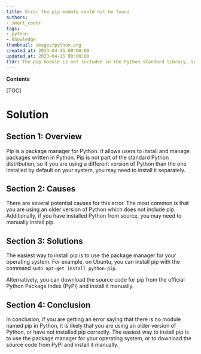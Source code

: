 ```yaml
---
title: Error the pip module could not be found
authors:
- smart_coder
tags:
- python
- knowledge
thumbnail: images/python.png
created_at: 2023-04-15 00:00:00
updated_at: 2023-04-15 00:00:00
tldr: The pip module is not included in the Python standard library, so it must be installed separately.
---
```


**Contents**

[TOC]

# Solution

## Section 1: Overview

Pip is a package manager for Python. It allows users to install and manage packages written in Python. Pip is not part of the standard Python distribution, so if you are using a different version of Python than the one installed by default on your system, you may need to install it separately.

## Section 2: Causes

There are several potential causes for this error. The most common is that you are using an older version of Python which does not include pip. Additionally, if you have installed Python from source, you may need to manually install pip.

## Section 3: Solutions

The easiest way to install pip is to use the package manager for your operating system. For example, on Ubuntu, you can install pip with the command `sudo apt-get install python-pip`.

Alternatively, you can download the source code for pip from the official Python Package Index (PyPI) and install it manually.

## Section 4: Conclusion

In conclusion, if you are getting an error saying that there is no module named pip in Python, it is likely that you are using an older version of Python, or have not installed pip correctly. The easiest way to install pip is to use the package manager for your operating system, or to download the source code from PyPI and install it manually.
